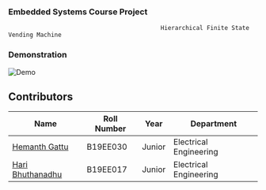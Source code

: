 ### Embedded Systems Course Project

                                               Hierarchical Finite State Vending Machine

### Demonstration
![Demo](https://user-images.githubusercontent.com/59017902/164934550-5eb88ca2-3300-4885-a5ed-97dfa8d1ab18.jpg)

## Contributors

| Name                                            | Roll Number | Year      | Department             |
| ----------------------------------------------- | ----------- | --------- | ---------------------- |
| [Hemanth Gattu](https://github.com/Hemanth-Gattu)    | B19EE030    | Junior | Electrical Engineering |
| [Hari Bhuthanadhu](https://github.com/haribhutanadhu) | B19EE017   | Junior | Electrical Engineering |
